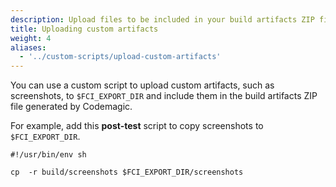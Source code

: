 ```yaml
---
description: Upload files to be included in your build artifacts ZIP file
title: Uploading custom artifacts
weight: 4
aliases:
  - '../custom-scripts/upload-custom-artifacts'
---
```


You can use a custom script to upload custom artifacts, such as screenshots, to `$FCI_EXPORT_DIR` and include them in the build artifacts ZIP file generated by Codemagic.

For example, add this **post-test** script to copy screenshots to `$FCI_EXPORT_DIR`.

    #!/usr/bin/env sh

    cp  -r build/screenshots $FCI_EXPORT_DIR/screenshots
